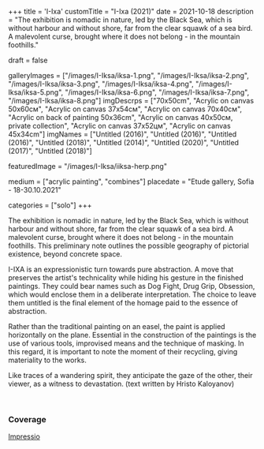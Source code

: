 +++
title = 'I-Ixa'
customTitle = "I-Ixa (2021)"
date = 2021-10-18
description = "The exhibition is nomadic in nature, led by the Black Sea, which is without harbour and without shore, far from the clear squawk of a sea bird. A malevolent curse, brought where it does not belong - in the mountain foothills."

draft = false

galleryImages = ["/images/I-Iksa/iksa-1.png", "/images/I-Iksa/iksa-2.png", "/images/I-Iksa/iksa-3.png", "/images/I-Iksa/iksa-4.png", "/images/I-Iksa/iksa-5.png", "/images/I-Iksa/iksa-6.png", "/images/I-Iksa/iksa-7.png", "/images/I-Iksa/iksa-8.png"]
imgDescrps = ["70x50cm", "Acrylic on canvas 50x60см", "Acrylic on canvas 37x54см", "Acrylic on canvas 70x40см", "Acrylic on back of painting 50x36cm", "Acrylic on canvas 40x50см, private collection", "Acrylic on canvas 37x52цм", "Acrylic on canvas 45x34cm"]
imgNames = ["Untitled (2016)", "Untitled (2016)", "Untitled (2016)", "Untitled (2018)", "Untitled (2014)", "Untitled (2020)", "Untitled (2017)", "Untitled (2018)"]


featuredImage = "/images/I-Iksa/iiksa-herp.png"


medium = ["acrylic painting", "combines"]
placedate = "Etude gallery, Sofia - 18-30.10.2021"

categories = ["solo"]
+++


The exhibition is nomadic in nature, led by the Black Sea, which is without harbour and without shore, far from the clear squawk of a sea bird. A malevolent curse, brought where it does not belong - in the mountain foothills. This preliminary note outlines the possible geography of pictorial existence, beyond concrete space.

I-IXA is an expressionistic turn towards pure abstraction. A move that preserves the artist's technicality while hiding his gesture in the finished paintings. They could bear names such as Dog Fight, Drug Grip, Obsession, which would enclose them in a deliberate interpretation. The choice to leave them untitled is the final element of the homage paid to the essence of abstraction.

Rather than the traditional painting on an easel, the paint is applied horizontally on the plane. Essential in the construction of the paintings is the use of various tools, improvised means and the technique of masking. In this regard, it is important to note the moment of their recycling, giving materiality to the works.

Like traces of a wandering spirit, they anticipate the gaze of the other, their viewer, as a witness to devastation. (text written by Hristo Kaloyanov)

&nbsp;

### Coverage
[Impressio](https://impressio.dir.bg/palitra/sledi-ot-brodesht-duh-i-iksa-ot-nikola-stoyanov)